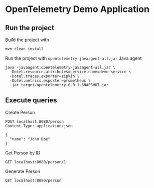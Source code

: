 # OpenTelemetry Demo Application

## Run the project
Build the project with
```shell
mvn clean install
```
Run the project with `opentelemetry-javaagent-all.jar` Java agent
```shell
java -javaagent:opentelemetry-javaagent-all.jar \                                    
  -Dotel.resource.attributes=service.name=demo-service \
  -Dotel.traces.exporter=zipkin \
  -Dotel.metrics.exporter=prometheus \
  -jar target/opentelemetry-0.0.1-SNAPSHOT.jar
```

## Execute queries
Create Person
```http request
POST localhost:8080/person
Content-Type: application/json

{
  "name": "John Doe"
}
```

Get Person by ID
```http request
GET localhost:8080/person/1
```

Generate Person
```http request
GET localhost:8080/person
```
